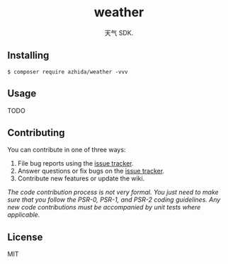 <h1 align="center"> weather </h1>

<p align="center"> 天气 SDK.</p>


## Installing

```shell
$ composer require azhida/weather -vvv
```

## Usage

TODO

## Contributing

You can contribute in one of three ways:

1. File bug reports using the [issue tracker](https://github.com/azhida/weather/issues).
2. Answer questions or fix bugs on the [issue tracker](https://github.com/azhida/weather/issues).
3. Contribute new features or update the wiki.

_The code contribution process is not very formal. You just need to make sure that you follow the PSR-0, PSR-1, and PSR-2 coding guidelines. Any new code contributions must be accompanied by unit tests where applicable._

## License

MIT